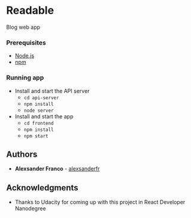 # Readable
Blog web app

### Prerequisites

* [Node.js](https://nodejs.org)
* [npm](https://www.npmjs.com/)

### Running app

* Install and start the API server
    - `cd api-server`
    - `npm install`
    - `node server`
* Install and start the app
    - `cd frontend`
    - `npm install`
    - `npm start`

## Authors

* **Alexsander Franco** -  [alexsanderfr](https://github.com/alexsanderfr)

## Acknowledgments

* Thanks to Udacity for coming up with this project in React Developer Nanodegree
